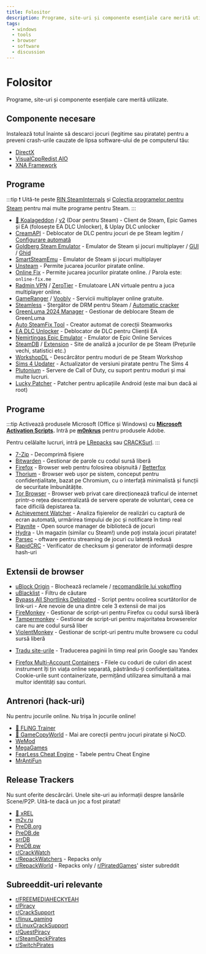 ```yaml
---
title: Folositor
description: Programe, site-uri și componente esențiale care merită utilizate.
tags:
  - windows
  - tools
  - browser
  - software
  - discussion
---
```


# Folositor

Programe, site-uri și componente esențiale care merită utilizate.

## Componente necesare

Instalează totul înainte să descarci jocuri (legitime sau piratate) pentru a preveni crash-urile
cauzate de lipsa software-ului de pe computerul tău:

- [DirectX](https://www.microsoft.com/download/details.aspx?id=35)
- [VisualCppRedist AIO](https://github.com/abbodi1406/vcredist/releases/latest)
- [XNA Framework](https://www.microsoft.com/download/details.aspx?id=20914)

## Programe

:::tip
:exclamation: Uită-te peste
[RIN SteamInternals](https://cs.rin.ru/forum/viewtopic.php?f=10&t=65887) și
[Colecția programelor pentru Steam](https://steamcommunity.com/sharedfiles/filedetails/?id=451698754)
pentru mai multe programe pentru Steam.
:::

- [🌟 Koalageddon](https://github.com/acidicoala/Koalageddon) / [v2](https://github.com/acidicoala/Koalageddon2) (Doar pentru Steam) -
  Client de Steam, Epic Games și EA (folosește EA DLC Unlocker), & Uplay DLC unlocker
- [CreamAPI](https://cs.rin.ru/forum/viewtopic.php?f=29&t=70576) - Deblocator
  de DLC pentru jocuri de pe Steam legitim /
  [Configurare automată](https://cs.rin.ru/forum/viewtopic.php?p=2013521)
- [Goldberg Steam Emulator](https://cs.rin.ru/forum/viewtopic.php?f=29&t=91627) -
  Emulator de Steam și jocuri multiplayer / [GUI](https://cs.rin.ru/forum/viewtopic.php?f=29&t=111152) /
  [Ghid](https://rentry.co/goldberg_emulator)
- [SmartSteamEmu](https://cs.rin.ru/forum/viewtopic.php?p=2009102#p2009102) - Emulator de Steam și jocuri multiplayer
- [Unsteam](https://cs.rin.ru/forum/viewtopic.php?f=20&t=134707&hilit=unsteam) - Permite jucarea jocurilor piratate online.
- [Online Fix](https://online-fix.me) - Permite jucarea jocurilor piratate online. / Parola este: `online-fix.me`
- [Radmin VPN](https://www.radmin-vpn.com) / [ZeroTier](https://www.zerotier.com) - Emulatoare LAN virtuale pentru a juca multiplayer online.
- [GameRanger](https://www.gameranger.com) / [Voobly](https://www.voobly.com) - Servicii multiplayer online gratuite.
- [Steamless](https://github.com/atom0s/Steamless) - Ștergător de DRM pentru Steam /
  [Automatic cracker](https://github.com/oureveryday/Steam-auto-crack)
- [GreenLuma 2024 Manager](https://github.com/BlueAmulet/GreenLuma-2024-Manager) - Gestionar de deblocare Steam de GreenLuma
- [Auto SteamFix Tool](https://cs.rin.ru/forum/viewtopic.php?f=29&t=97112) -
  Creator automat de corecții Steamworks
- [EA DLC Unlocker](https://cs.rin.ru/forum/viewtopic.php?f=20&t=104412) - Deblocator
  de DLC pentru Clienții EA
- [Nemirtingas Epic Emulator](https://cs.rin.ru/forum/viewtopic.php?f=29&t=105551) -
  Emulator de Epic Online Services
- [SteamDB](https://steamdb.info) / [Extension](https://steamdb.info/extension) - Site de analiză a jocurilor de pe Steam (Prețurile vechi, statistici etc.)
- [WorkshopDL](https://github.com/imwaitingnow/WorkshopDL) - Descărcător pentru moduri de pe
  Steam Workshop
- [Sims 4 Updater](https://cs.rin.ru/forum/viewtopic.php?f=29&t=102519) -
  Actualizator de versiuni piratate pentru The Sims 4
- [Plutonium](https://plutonium.pw) - Servere de Call of Duty, cu suport pentru
  moduri și mai multe lucruri.
- [Lucky Patcher](https://www.luckypatchers.com) - Patcher pentru aplicațiile Android (este mai bun
  dacă ai root)

## Programe

:::tip
Activează produsele Microsoft (Office și Windows) cu **[Microsoft Activation Scripts](https://massgrave.dev).**
Intră pe **[m0nkrus](https://vk.com/monkrus)** pentru produsele Adobe.

Pentru celălalte lucruri, intră pe [LRepacks](https://lrepacks.net)
sau [CRACKSurl](https://cracksurl.com).
:::

- [7-Zip](https://7-zip.org) - Decomprimă fișiere
- [Bitwarden](https://bitwarden.com) - Gestionar de parole cu codul sursă liberă
- [Firefox](https://www.mozilla.org/firefox) - Browser web pentru folosirea obișnuită / [Betterfox](https://github.com/yokoffing/Betterfox)
- [Thorium](https://thorium.rocks) - Browser web ușor pe sistem, conceput pentru confidențialitate, bazat pe Chromium, cu o interfață minimalistă și funcții de securitate îmbunătățite.
- [Tor Browser](https://www.torproject.org) - Browser web privat care direcționează traficul de internet
  printr-o rețea descentralizată de servere operate de voluntari,
  ceea ce face dificilă depistarea ta.
- [Achievement Watcher](https://xan105.github.io/Achievement-Watcher) -
  Analiza fișierelor de realizări cu captură de ecran automată, urmărirea timpului de joc și
  notificare în timp real
- [Playnite](https://playnite.link) - Open source manager de bibliotecă de jocuri
- [Hydra](https://github.com/hydralauncher/hydra) - Un magazin (similar cu Steam!) unde poți instala jocuri piratate!
- [Parsec](https://parsec.app) - oftware pentru streaming de jocuri cu latență redusă
- [RapidCRC](https://ov2.eu/programs/rapidcrc-unicode) - Verificator de checksum și
  generator de informații despre hash-uri

## Extensii de browser

- [uBlock Origin](https://ublockorigin.com) - Blochează reclamele /
  [recomandările lui yokoffing](https://github.com/yokoffing/filterlists#recommended-filters-for-ublock-origin)
- [uBlacklist](https://iorate.github.io/ublacklist/docs) - Filtru de căutare
- [Bypass All Shortlinks Debloated](https://codeberg.org/Amm0ni4/bypass-all-shortlinks-debloated) -
  Script pentru ocolirea scurtătorilor de link-uri - Are nevoie de una dintre cele 3 extensii de mai jos
- [FireMonkey](https://addons.mozilla.org/firefox/addon/firemonkey) -
  Gestionar de script-uri pentru Firefox cu codul sursă liberă
- [Tampermonkey](https://www.tampermonkey.net) - Gestionar de script-uri pentru
  majoritatea browserelor care nu are codul sursă liber
- [ViolentMonkey](https://violentmonkey.github.io) - Gestionar de script-uri pentru
  multe browsere cu codul sursă liberă

<ul>
  <li id="translator"><a href="https://github.com/FilipePS/Traduzir-paginas-web">Tradu site-urile</a>
      - Traducerea paginii în timp real prin Google sau Yandex
  </li>
</ul>

- [Firefox Multi-Account Containers](https://github.com/mozilla/multi-account-containers) -
  Filele cu coduri de culori din acest instrument îți țin viața online separată, păstrându-ți
  confidențialitatea. Cookie-urile sunt containerizate, permițând utilizarea simultană a mai multor
  identități sau conturi.

## Antrenori (hack-uri)

Nu pentru jocurile online. Nu trișa în jocurile online!

- [🌟 FLiNG Trainer](https://flingtrainer.com)
- [🌟 GameCopyWorld](https://gamecopyworld.com/games) - Mai are corecții pentru jocuri
  piratate și NoCD.
- [WeMod](https://www.wemod.com)
- [MegaGames](https://megagames.com)
- [FearLess Cheat Engine](https://fearlessrevolution.com) - Tabele pentru Cheat Engine
- [MrAntiFun](https://mrantifun.net)

## Release Trackers

Nu sunt oferite descărcări. Unele site-uri au informații despre lansările Scene/P2P. Uită-te dacă un joc
a fost piratat!

- [🌟 xREL](https://www.xrel.to/games-release-list.html?lang=en_US)
- [m2v.ru](https://m2v.ru/?func=part&Part=3)
- [PreDB.org](https://predb.org/section/GAMES)
- [PreDB.de](https://predb.de/section/GAMES)
- [srrDB](https://www.srrdb.com/browse/category:pc/1)
- [PreDB.pw](https://predb.pw)
- [r/CrackWatch](https://www.reddit.com/r/CrackWatch)
- [r/RepackWatchers](https://www.reddit.com/r/RepackWatchers) - Repacks only
- [r/RepackWorld](https://www.reddit.com/r/RepackWorld) - Repacks only /
  [r/PiratedGames](https://www.reddit.com/r/PiratedGames)' sister subreddit

## Subreeddit-uri relevante

- [r/FREEMEDIAHECKYEAH](https://www.reddit.com/r/FREEMEDIAHECKYEAH)
- [r/Piracy](https://www.reddit.com/r/Piracy)
- [r/CrackSupport](https://www.reddit.com/r/CrackSupport)
- [r/linux_gaming](https://www.reddit.com/r/linux_gaming)
- [r/LinuxCrackSupport](https://www.reddit.com/r/LinuxCrackSupport)
- [r/QuestPiracy](https://www.reddit.com/r/QuestPiracy)
- [r/SteamDeckPirates](https://www.reddit.com/r/SteamDeckPirates)
- [r/SwitchPirates](https://www.reddit.com/r/SwitchPirates)
